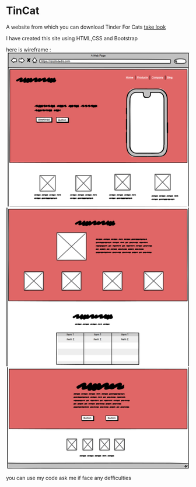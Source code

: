 # TinCat
A website from which you can download Tinder For Cats
[take look](https://ranjitodedra.github.io/TinCat/)

I have created this site using HTML,CSS and Bootstrap

here is wireframe :
![alt text](https://github.com/ranjitodedra/TinCat/blob/main/images/1.png)
![alt text](https://github.com/ranjitodedra/TinCat/blob/main/images/2.png)
![alt text](https://github.com/ranjitodedra/TinCat/blob/main/images/3.png)

you can use my code ask me if face any defficulties 
